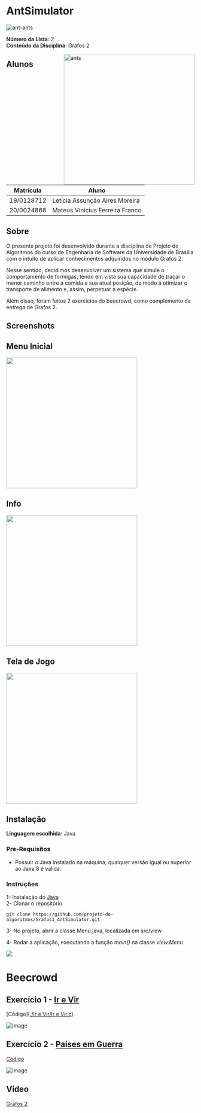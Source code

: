 # AntSimulator

![ant-ants](https://user-images.githubusercontent.com/72623771/233392412-8c062cdc-131e-453f-b8eb-6fccf5aac679.gif)

**Número da Lista**: 2<br>
**Conteúdo da Disciplina**: Grafos 2<br>

<img src="https://user-images.githubusercontent.com/72623771/233392133-e199598b-02d5-4f04-bf9e-98faadd0e9ef.png" min-width="150px" max-width="150px" width="350px" align="right" alt="ants">

## Alunos
|Matrícula | Aluno |
| -- | -- |
| 19/0128712  |  Letícia Assunção Aires Moreira |
| 20/0024868  |  Mateus Vinícius Ferreira Franco  |

## Sobre 
O presente projeto foi desenvolvido durante a disciplina de Projeto de Algoritmos do curso de Engenharia de Software da Universidade de Brasília com o intuito de aplicar conhecimentos adquiridos no módulo Grafos 2.

Nesse sentido, decidimos desenvolver um sistema que simule o comportamento de formigas, tendo em vista sua capacidade de traçar o menor caminho entre a comida e sua atual posição, de modo a otimizar o transporte de alimento e, assim, perpetuar a espécie.

Além disso, foram feitos 2 exercícios do beecrowd, como complemento da entrega de Grafos 2.

## Screenshots
## Menu Inicial
<img src="https://user-images.githubusercontent.com/72623771/234426200-c69e90e8-0b45-48ac-826b-1f927d0bc4df.png"  min-width="350px" max-width="350px" width="350px">

## Info
<img src="https://user-images.githubusercontent.com/72623771/234426736-e4e893bf-472a-4e47-a665-1fb00c6975f2.png"  min-width="350px" max-width="350px" width="350px">

## Tela de Jogo
<img src="https://user-images.githubusercontent.com/72623771/235558090-ff07013e-c46c-40f8-91ec-0a80bb73de3b.png" min-width="350px" max-width="350px" width="350px">


## Instalação 
**Linguagem escolhida**: Java<br>

### Pre-Requisitos
* Possuir o Java instalado na máquina, qualquer versão igual ou superior ao Java 8 é valida.

### Instruções
1- Instalação do [Java](https://www.oracle.com/br/java/technologies/downloads/) <br>
2- Clonar o repositório <br>
````
git clone https://github.com/projeto-de-algoritmos/Grafos1_AntSimulator.git
````
3- No projeto, abrir a classe Menu.java, localizada em src/view

4- Rodar a aplicação, executando a função _main()_ na classe *view.Menu*<br>

<img src="https://user-images.githubusercontent.com/71900095/234160995-1dd1949d-85fa-46f2-8819-dfad9c140d15.png">

# Beecrowd

## Exercício 1 - [Ir e Vir](https://www.beecrowd.com.br/judge/pt/problems/view/1128)
[Código]([./Ir e Vir/Ir e Vir.c](https://github.com/projeto-de-algoritmos/Grafos2_AntSimulator/blob/1173ef45b36aefb85104c0df420505e2cf5de3e5/Ir%20e%20Vir/Ir%20e%20Vir.c))

![image](https://github.com/projeto-de-algoritmos/Grafos2_AntSimulator/assets/72623771/405f0fc8-fda6-4f27-9248-8686cd2c73e7)

## Exercício 2 - [Países em Guerra](https://www.beecrowd.com.br/judge/pt/problems/view/1148)
[Código](https://github.com/projeto-de-algoritmos/Grafos2_AntSimulator/blob/1173ef45b36aefb85104c0df420505e2cf5de3e5/Pa%C3%ADses%20em%20Guerra/Pa%C3%ADses%20em%20Guerra.cpp)

![image](https://github.com/projeto-de-algoritmos/Grafos2_AntSimulator/assets/72623771/d316402b-642a-4039-8a5c-852dcb104961)

## Vídeo 
[Grafos 2](https://youtu.be/FWa6aVN7IWs)
